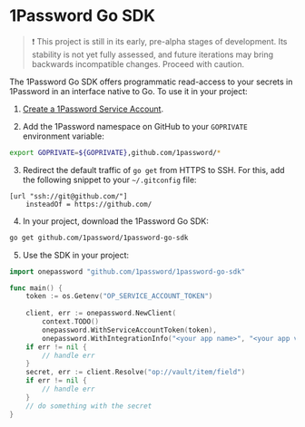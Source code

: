 # 1Password Go SDK

> ❗ This project is still in its early, pre-alpha stages of development. Its stability is not yet fully assessed, and future iterations may bring backwards incompatible changes. Proceed with caution.

The 1Password Go SDK offers programmatic read-access to your secrets in 1Password in an interface native to Go. To use it in your project:

1. [Create a 1Password Service Account](https://developer.1password.com/docs/service-accounts/get-started/#create-a-service-account).

2. Add the 1Password namespace on GitHub to your `GOPRIVATE` environment variable:

```bash
export GOPRIVATE=${GOPRIVATE},github.com/1password/*
```

3. Redirect the default traffic of `go get` from HTTPS to SSH. For this, add the following snippet to your `~/.gitconfig` file:

```
[url "ssh://git@github.com/"]
	insteadOf = https://github.com/
```

4. In your project, download the 1Password Go SDK:

```bash
go get github.com/1password/1password-go-sdk
```

5. Use the SDK in your project:

```go
import onepassword "github.com/1password/1password-go-sdk"

func main() {
    token := os.Getenv("OP_SERVICE_ACCOUNT_TOKEN")
	
    client, err := onepassword.NewClient(
        context.TODO()
        onepassword.WithServiceAccountToken(token),
        onepassword.WithIntegrationInfo("<your app name>", "<your app version>"), )
    if err != nil {
        // handle err
    }
    secret, err := client.Resolve("op://vault/item/field")
    if err != nil {
        // handle err
    }
    // do something with the secret
}
```